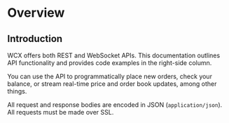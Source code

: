 # Overview

## Introduction

WCX offers both REST and WebSocket APIs. This documentation outlines API functionality and provides code examples in the right-side column.

You can use the API to programmatically place new orders, check your balance, or stream real-time price and order book updates, among other things.

All request and response bodies are encoded in JSON (`application/json`). All requests must be made over SSL.